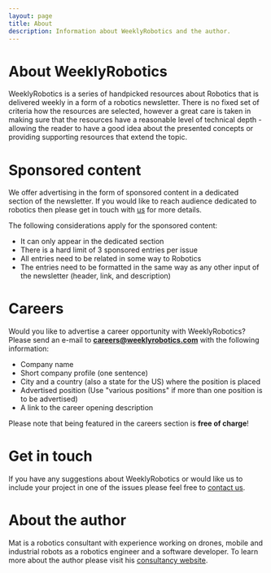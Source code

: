 ```yaml
---
layout: page
title: About
description: Information about WeeklyRobotics and the author.
---
```


# About WeeklyRobotics

WeeklyRobotics is a series of handpicked resources about Robotics that is delivered weekly in a form of a robotics newsletter. There is no fixed set of criteria how the resources are selected, however a great care is taken in making sure that the resources have a reasonable level of technical depth - allowing the reader to have a good idea about the presented concepts or providing supporting resources that extend the topic.

# Sponsored content

We offer advertising in the form of sponsored content in a dedicated section of the newsletter. If you would like to reach audience dedicated to robotics then please get in touch with [us](mailto:contact@weeklyrobotics.com) for more details.

The following considerations apply for the sponsored content:
* It can only appear in the dedicated section
* There is a hard limit of 3 sponsored entries per issue
* All entries need to be related in some way to Robotics
* The entries need to be formatted in the same way as any other input of the newsletter (header, link, and description)

# Careers

Would you like to advertise a career opportunity with WeeklyRobotics? Please send an e-mail to **careers@weeklyrobotics.com** with the following information:

* Company name
* Short company profile (one sentence)
* City and a country (also a state for the US) where the position is placed
* Advertised position (Use "various positions" if more than one position is to be advertised)
* A link to the career opening description

Please note that being featured in the careers section is **free of charge**!

# Get in touch

If you have any suggestions about WeeklyRobotics or would like us to include your project in one of the issues please feel free to [contact us](mailto:contact@weeklyrobotics.com). 

# About the author

Mat is a robotics consultant with experience working on drones, mobile and industrial robots as a robotics engineer and a software developer. To learn more about the author please visit his [consultancy website](http://msadowski.ch/).
